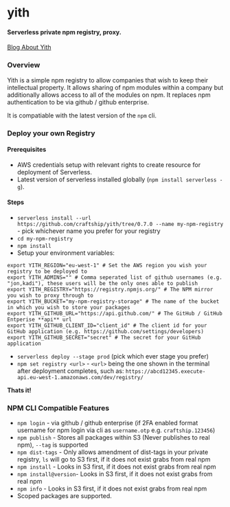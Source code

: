 # yith
#### Serverless private npm registry, proxy.

[Blog About Yith](https://craftship.io/open/source/serverless/private/npm/registry/yith/2016/09/26/serverless-yith.html)

### Overview
Yith is a simple npm registry to allow companies that wish to
keep their intellectual property.  It allows sharing of npm modules
within a company but additionally allows access to all of the
modules on npm.  It replaces npm authentication to be via github / github
enterprise.

It is compatiable with the latest version of the `npm` cli.

### Deploy your own Registry

#### Prerequisites
* AWS credentials setup with relevant rights to create resource for deployment of Serverless.
* Latest version of serverless installed globally (`npm install serverless -g`).

#### Steps
* `serverless install --url https://github.com/craftship/yith/tree/0.7.0 --name my-npm-registry` - pick whichever name you prefer for your registry
* `cd my-npm-registry`
* `npm install`
* Setup your environment variables:
```
export YITH_REGION="eu-west-1" # Set the AWS region you wish your registry to be deployed to
export YITH_ADMINS="" # Comma seperated list of github usernames (e.g. "jon,kadi"), these users will be the only ones able to publish
export YITH_REGISTRY="https://registry.npmjs.org/" # The NPM mirror you wish to proxy through to
export YITH_BUCKET="my-npm-registry-storage" # The name of the bucket in which you wish to store your packages
export YITH_GITHUB_URL="https://api.github.com/" # The GitHub / GitHub Entperise **api** url
export YITH_GITHUB_CLIENT_ID="client_id" # The client id for your GitHub application (e.g. https://github.com/settings/developers)
export YITH_GITHUB_SECRET="secret" # The secret for your GitHub application
```
* `serverless deploy --stage prod` (pick which ever stage you prefer)
* `npm set registry <url>` - `<url>` being the one shown in the terminal after deployment completes, such as:
`https://abcd12345.execute-api.eu-west-1.amazonaws.com/dev/registry/`

**Thats it!**

### NPM CLI Compatible Features
* `npm login` - via github / github enterprise (if 2FA enabled format username for npm login via cli as `username.otp` e.g. `craftship.123456`)
* `npm publish` - Stores all packages within S3 (Never publishes to real npm), `--tag` is supported
* `npm dist-tags` - Only allows amendment of dist-tags in your private registry, `ls` will go to S3 first, if it does not exist grabs from real npm
* `npm install` - Looks in S3 first, if it does not exist grabs from real npm
* `npm install@version`- Looks in S3 first, if it does not exist grabs from real npm
* `npm info` - Looks in S3 first, if it does not exist grabs from real npm
* Scoped packages are supported.
